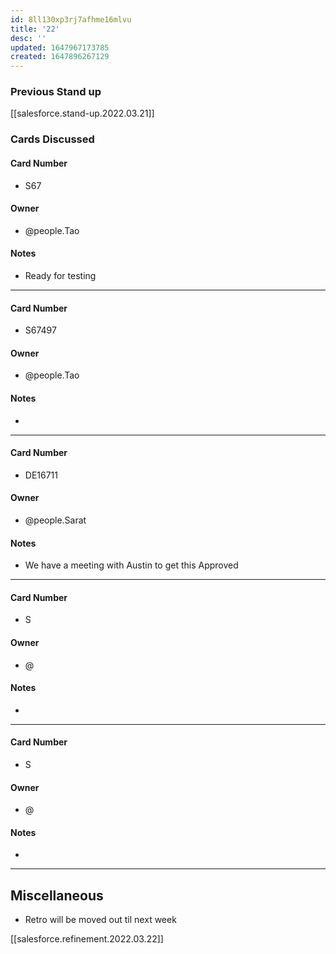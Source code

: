 ```yaml
---
id: 8ll130xp3rj7afhme16mlvu
title: '22'
desc: ''
updated: 1647967173785
created: 1647896267129
---
```


### Previous Stand up
[[salesforce.stand-up.2022.03.21]]

### Cards Discussed
#### Card Number
- S67
#### Owner
- @people.Tao 
#### Notes
- Ready for testing 
---
#### Card Number
- S67497
#### Owner
- @people.Tao 
#### Notes
- 
---
#### Card Number
- DE16711 
#### Owner
- @people.Sarat 
#### Notes
- We have a meeting with Austin to get this Approved 
---
#### Card Number
- S
#### Owner
- @ 
#### Notes
-
---
#### Card Number
- S
#### Owner
- @ 
#### Notes
-
---
## Miscellaneous
- Retro will be moved out til next week

[[salesforce.refinement.2022.03.22]]
